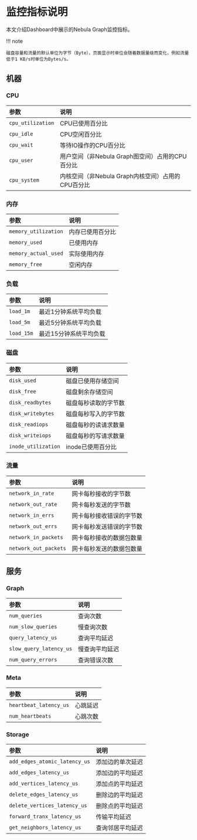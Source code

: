 # 监控指标说明

本文介绍Dashboard中展示的Nebula Graph监控指标。

!!! note

    磁盘容量和流量的默认单位为字节（Byte），页面显示时单位会随着数据量级而变化，例如流量低于1 KB/s时单位为Bytes/s。

## 机器

### CPU

|参数|说明|
|:---|:---|
|`cpu_utilization`| CPU已使用百分比|
|`cpu_idle`| CPU空闲百分比|
|`cpu_wait`| 等待IO操作的CPU百分比|
|`cpu_user`| 用户空间（非Nebula Graph图空间）占用的CPU百分比|
|`cpu_system`| 内核空间（非Nebula Graph内核空间）占用的CPU百分比|

### 内存

|参数|说明|
|:---|:---|
|`memory_utilization`| 内存已使用百分比|
|`memory_used`| 已使用内存|
|`memory_actual_used`| 实际使用内存|
|`memory_free`| 空闲内存|

### 负载

|参数|说明|
|:---|:---|
|`load_1m`| 最近1分钟系统平均负载|
|`load_5m`| 最近5分钟系统平均负载|
|`load_15m`| 最近15分钟系统平均负载|

### 磁盘

|参数|说明|
|:---|:---|
|`disk_used`| 磁盘已使用存储空间|
|`disk_free`| 磁盘剩余存储空间|
|`disk_readbytes`| 磁盘每秒读取的字节数|
|`disk_writebytes`| 磁盘每秒写入的字节数|
|`disk_readiops`| 磁盘每秒的读请求数量|
|`disk_writeiops`| 磁盘每秒的写请求数量|
|`inode_utilization`| inode已使用百分比|

### 流量

|参数|说明|
|:---|:---|
|`network_in_rate`| 网卡每秒接收的字节数|
|`network_out_rate`| 网卡每秒发送的字节数|
|`network_in_errs`| 网卡每秒接收错误的字节数|
|`network_out_errs`| 网卡每秒发送错误的字节数|
|`network_in_packets`| 网卡每秒接收的数据包数量|
|`network_out_packets`| 网卡每秒发送的数据包数量|

## 服务

### Graph

|参数|说明|
|:---|:---|
|`num_queries`| 查询次数|
|`num_slow_queries`| 慢查询次数|
|`query_latency_us`| 查询平均延迟|
|`slow_query_latency_us`| 慢查询平均延迟|
|`num_query_errors`| 查询错误次数|

### Meta

|参数|说明|
|:---|:---|
|`heartbeat_latency_us`| 心跳延迟|
|`num_heartbeats`| 心跳次数|

### Storage

|参数|说明|
|:---|:---|
|`add_edges_atomic_latency_us`| 添加边的单次延迟|
|`add_edges_latency_us`| 添加边的平均延迟|
|`add_vertices_latency_us`| 添加点的平均延迟|
|`delete_edges_latency_us`| 删除边的平均延迟|
|`delete_vertices_latency_us`| 删除点的平均延迟|
|`forward_tranx_latency_us`| 传输平均延迟|
|`get_neighbors_latency_us`| 查询邻居平均延迟|
